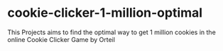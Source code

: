 # cookie-clicker-1-million-optimal
This Projects aims to find the optimal way to get 1 million cookies in the online Cookie Clicker Game by Orteil
